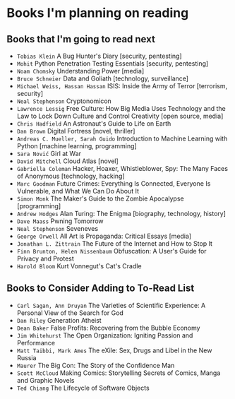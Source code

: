 # Books I'm planning on reading

## Books that I'm going to read next

* `Tobias Klein` A Bug Hunter's Diary [security, pentesting]
* `Mohit` Python Penetration Testing Essentials [security, pentesting]
* `Noam Chomsky` Understanding Power [media]
* `Bruce Schneier` Data and Goliath [technology, surveillance]
* `Michael Weiss, Hassan Hassan` ISIS: Inside the Army of Terror [terrorism, security]
* `Neal Stephenson` Cryptonomicon
* `Lawrence Lessig` Free Culture: How Big Media Uses Technology and the Law to Lock Down Culture and Control Creativity [open source, media]
* `Chris Hadfield` An Astronaut's Guide to Life on Earth
* `Dan Brown` Digital Fortress [novel, thriller]
* `Andreas C. Mueller, Sarah Guido` Introduction to Machine Learning with Python [machine learning, programming]
* `Sara Nović` Girl at War
* `David Mitchell` Cloud Atlas [novel]
* `Gabriella Coleman` Hacker, Hoaxer, Whistleblower, Spy: The Many Faces of Anonymous [technology, hacking]
* `Marc Goodman` Future Crimes: Everything Is Connected, Everyone Is Vulnerable, and What We Can Do About It
* `Simon Monk` The Maker's Guide to the Zombie Apocalypse [programming]
* `Andrew Hodges` Alan Turing: The Enigma [biography, technology, history]
* `Dave Maass` Pwning Tomorrow
* `Neal Stephenson` Seveneves
* `George Orwell` All Art is Propaganda: Critical Essays [media]
* `Jonathan L. Zittrain` The Future of the Internet and How to Stop It
* `Finn Brunton, Helen Nissenbaum` Obfuscation: A User's Guide for Privacy and Protest
* `Harold Bloom` Kurt Vonnegut's Cat's Cradle

## Books to Consider Adding to To-Read List

* `Carl Sagan, Ann Druyan`  The Varieties of Scientific Experience: A Personal View of the Search for God
* `Dan Riley` Generation Atheist
* `Dean Baker` False Profits: Recovering from the Bubble Economy
* `Jim Whitehurst` The Open Organization: Igniting Passion and Performance
* `Matt Taibbi, Mark Ames` The eXile: Sex, Drugs and Libel in the New Russia
* `Maurer` The Big Con: The Story of the Confidence Man
* `Scott McCloud` Making Comics: Storytelling Secrets of Comics, Manga and Graphic Novels
* `Ted Chiang` The Lifecycle of Software Objects

